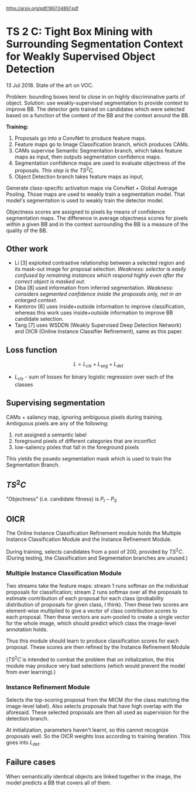 <small>https://arxiv.org/pdf/1807.04897.pdf</small>

# TS 2 C: Tight Box Mining with Surrounding Segmentation Context for Weakly Supervised Object Detection

13 Jul 2018. State of the art on VOC.

Problem: bounding boxes tend to close in on highly discriminative parts of object.
Solution: use weakly-supervised segmentation to provide context to improve BB. The detector gets trained on candidates which were selected based on a function of the content of the BB and the context around the BB. 

**Training:**
1. Proposals go into a ConvNet to produce feature maps.
2. Feature maps go to Image Classification branch, which produces CAMs.
3. CAMs supervise Semantic Segmentation branch, which takes feature maps as input, then outputs segmentation confidence maps.
4. Segmentation confidence maps are used to evaluate objectness of the proposals. *This step is the $TS^2C$,*
5. Object Detection branch takes feature maps as input, 

Generate class-specific activation maps via ConvNet + Global Average Pooling. Those maps are used to weakly train a segmentation model. That model's segmentation is used to weakly train the detector model.

Objectness scores are assigned to pixels by means of confidence segmentation maps. The difference in average objectness scores for pixels within a given BB and in the context surrounding the BB is a measure of the quality of the BB.

## Other work

- Li [3] exploited contrastive relationship between a selected region and its mask-out image for proposal selection. *Weakness: selector is easily confused by remaining instances which respond highly even after the correct object is masked out.*
- Diba [8] used information from inferred segmentation. *Weakness: considers segmented confidence inside the proposals only, not in an enlarged context.*
- Kantorov [6] uses inside+outside information to improve classification, whereas this work uses inside+outside information to improve BB candidate selection.
- Tang [7] uses WSDDN (Weakly Supervised Deep Detection Network) and OICR (Online Instance Classifier Refinement), same as this paper.

## Loss function

$$L = L_{cls} + L_{seg} + L_{det}$$

- $L_{cls}$ - sum of losses for binary logistic regression over each of the classes

## Supervising segmentation

CAMs + saliency map, ignoring ambiguous pixels during training. Ambiguous pixels are any of the following:

1. not assigned a semantic label
2. foreground pixels of different categories that are inconflict
3. low-saliency pixles that fall in the foreground pixels

This yields the psuedo segmentation mask which is used to train the Segmentation Branch. 

## $TS^2C$

"Objectness" (i.e. candidate fitness) is $P_I - P_S$

## OICR

The Online Instance Classification Refinement module holds the Multiple Instance Classification Module and the Instance Refinement Module.

During training, selects candidates from a pool of 200, provided by $TS^2C$. (During testing, the Classification and Segmentation branches are unused.)

### Multiple Instance Classification Module

Two streams take the feature maps: stream 1 runs softmax on the individual proposals for classification; stream 2 runs softmax over all the proposals to estimate contribution of each proposal for each class (probability distribution of proposals for given class, I think). Then these two scores are element-wise multiplied to give a vector of class contribution scores to each proposal. Then these vectors are sum-pooled to create a single vector for the whole image, which should predict which class the image-level annotation holds.

Thus this module should learn to produce classification scores for each proposal. These scores are then refined by the Instance Refinement Module

($TS^2C$ is intended to combat the problem that on initialization, the this module may produce very bad selections (which would prevent the model from ever learning).)

### Instance Refinement Module

Selects the top-scoring proposal from the MICM (for the class matching the image-level label). Also selects proposals that have high overlap with the aforesaid. These selected proposals are then all used as supervision for the detection branch.

At initialization, parameters haven't learnt, so this cannot recognize proposals well. So the OICR weights loss according to training iteration. This goes into $L_{det}$.

## Failure cases

When semantically identical objects are linked together in the image, the model predicts a BB that covers all of them.
<!--stackedit_data:
eyJoaXN0b3J5IjpbLTE4MjM5NDIwNTJdfQ==
-->